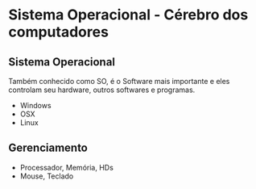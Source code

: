 # Sistema Operacional - Cérebro dos computadores

## Sistema Operacional
  Também conhecido como SO, é o Software mais importante e eles controlam seu hardware, outros softwares e programas.
  * Windows
  * OSX
  * Linux

## Gerenciamento
  * Processador, Memória, HDs
  * Mouse, Teclado